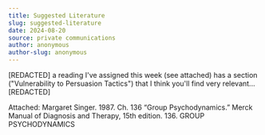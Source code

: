 ```yaml
---
title: Suggested Literature
slug: suggested-literature
date: 2024-08-20
source: private communications
author: anonymous
author-slug: anonymous
---
```



[REDACTED] a reading I've assigned this week (see attached) has a section ("Vulnerability to Persuasion Tactics") that I think you'll find very relevant... 
[REDACTED]

Attached: Margaret Singer. 1987. Ch. 136 “Group Psychodynamics.” Merck
Manual of Diagnosis and Therapy, 15th edition.
136. GROUP PSYCHODYNAMICS